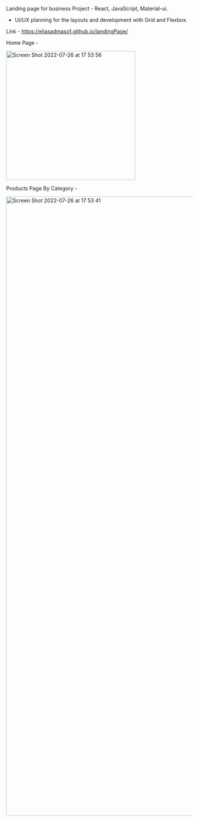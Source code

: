 Landing page for business Project - React, JavaScript, Material-ui.

- UI/UX planning for the layouts and development with Grid and Flexbox.
 
Link - https://eliasadmaso1.github.io/landingPage/
 
Home Page - 
 
 <img width="350" alt="Screen Shot 2022-07-26 at 17 53 56" src="https://user-images.githubusercontent.com/76824469/181039646-608e3849-80bd-4101-9cd5-1ccda3a70ff9.png">
 
Products Page By Category - 

<img width="1680" alt="Screen Shot 2022-07-26 at 17 53 41" src="https://user-images.githubusercontent.com/76824469/181039953-4aef21c5-712f-4049-9811-d37c98b9ea17.png">

 


